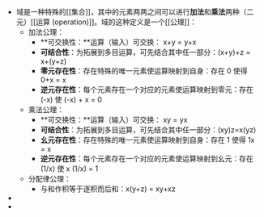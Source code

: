 - 域是一种特殊的[[集合]]，其中的元素两两之间可以进行**加法**和**乘法**两种（二元）[[运算 (operation)]]。域的这种定义是一个[[公理]]：
	- 加法公理：
		- **可交换性：**运算（输入）可交换： x+y = y+x
		- **可结合性**：为拓展到多目运算，可先结合其中任一部分：(x+y)+z = x+(y+z)
		- **零元存在性**：存在特殊的唯一元素使运算映射到自身：存在 0 使得 0+x = x
		- **逆元存在性**：每个元素存在一个对应的元素使运算映射到零元：存在 (-x) 使 (-x) + x = 0
	- 乘法公理：
		- **可交换性：**运算（输入）可交换： xy = yx
		- **可结合性**：为拓展到多目运算，可先结合其中任一部分：(xy)z=x(yz)
		- **幺元存在性**：存在特殊的唯一元素使运算映射到自身：存在 1 使得 1x = x
		- **逆元存在性**：每个元素存在一个对应的元素使运算映射到幺元：存在 (1/x) 使 x (1/x) = 1
	- 分配律公理：
		- 与和作积等于逐积而后和：x(y+z) = xy+xz
-
-